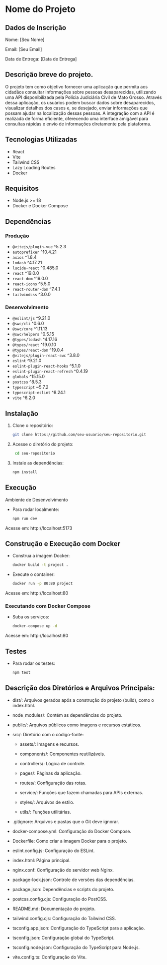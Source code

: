 # Nome do Projeto

## Dados de Inscrição
Nome: [Seu Nome]

Email: [Seu Email]

Data de Entrega: [Data de Entrega]

## Descrição breve do projeto.

O projeto tem como objetivo fornecer uma aplicação que permita aos cidadãos consultar informações sobre pessoas desaparecidas, utilizando uma API disponibilizada pela Polícia Judiciária Civil de Mato Grosso. Através dessa aplicação, os usuários podem buscar dados sobre desaparecidos, visualizar detalhes dos casos e, se desejado, enviar informações que possam ajudar na localização dessas pessoas. A integração com a API é realizada de forma eficiente, oferecendo uma interface amigável para consultas rápidas e envio de informações diretamente pela plataforma.

## Tecnologias Utilizadas

- React
- Vite
- Tailwind CSS
- Lazy Loading Routes
- Docker

## Requisitos

- Node.js >= 18
- Docker e Docker Compose

## Dependências

### Produção

- `@vitejs/plugin-vue` ^5.2.3
- `autoprefixer` ^10.4.21
- `axios` ^1.8.4
- `lodash` ^4.17.21
- `lucide-react` ^0.485.0
- `react` ^19.0.0
- `react-dom` ^19.0.0
- `react-icons` ^5.5.0
- `react-router-dom` ^7.4.1
- `tailwindcss` ^3.0.0

### Desenvolvimento

- `@eslint/js` ^9.21.0
- `@swc/cli` ^0.6.0
- `@swc/core` ^1.11.13
- `@swc/helpers` ^0.5.15
- `@types/lodash` ^4.17.16
- `@types/react` ^19.0.10
- `@types/react-dom` ^19.0.4
- `@vitejs/plugin-react-swc` ^3.8.0
- `eslint` ^9.21.0
- `eslint-plugin-react-hooks` ^5.1.0
- `eslint-plugin-react-refresh` ^0.4.19
- `globals` ^15.15.0
- `postcss` ^8.5.3
- `typescript` ~5.7.2
- `typescript-eslint` ^8.24.1
- `vite` ^6.2.0

## Instalação

1. Clone o repositório:
   ```sh
   git clone https://github.com/seu-usuario/seu-repositorio.git

2. Acesse o diretório do projeto:
   ```sh
    cd seu-repositorio

3. Instale as dependências:
    ```sh
    npm install

## Execução
Ambiente de Desenvolvimento
- Para rodar localmente:
     ```sh
     npm run dev

Acesse em: http://localhost:5173

## Construção e Execução com Docker

- Construa a imagem Docker:
    ```sh
    docker build -t project .

- Execute o container:
    ```sh
    docker run -p 80:80 project

Acesse em: http://localhost:80


### Executando com Docker Compose
- Suba os serviços:
     ```sh
     docker-compose up -d

Acesse em: http://localhost:80


## Testes
- Para rodar os testes:
     ```sh
     npm test

## Descrição dos Diretórios e Arquivos Principais:
- dist/: Arquivos gerados após a construção do projeto (build), como o index.html.

- node_modules/: Contém as dependências do projeto.

- public/: Arquivos públicos como imagens e recursos estáticos.

- src/: Diretório com o código-fonte:

    - assets/: Imagens e recursos.

    - components/: Componentes reutilizáveis.

    - controllers/: Lógica de controle.

    - pages/: Páginas da aplicação.

    - routes/: Configuração das rotas.

    - service/: Funções que fazem chamadas para APIs externas.

    - styles/: Arquivos de estilo.

    - utils/: Funções utilitárias.

- .gitignore: Arquivos e pastas que o Git deve ignorar.

- docker-compose.yml: Configuração do Docker Compose.

- Dockerfile: Como criar a imagem Docker para o projeto.

- eslint.config.js: Configuração do ESLint.

- index.html: Página principal.

- nginx.conf: Configuração do servidor web Nginx.

- package-lock.json: Controle de versões das dependências.

- package.json: Dependências e scripts do projeto.

- postcss.config.cjs: Configuração do PostCSS.

- README.md: Documentação do projeto.

- tailwind.config.cjs: Configuração do Tailwind CSS.

- tsconfig.app.json: Configuração do TypeScript para a aplicação.

- tsconfig.json: Configuração global do TypeScript.

- tsconfig.node.json: Configuração do TypeScript para Node.js.

- vite.config.ts: Configuração do Vite.
